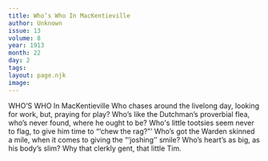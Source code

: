 ```yaml
---
title: Who’s Who In MacKentieville
author: Unknown
issue: 13
volume: 8
year: 1913
month: 22
day: 2
tags:
layout: page.njk
image:
---
```

WHO’S WHO In MacKentieville    Who chases around the livelong day, looking for work, but, praying for play? Who’s like the Dutchman’s proverbial flea, who’s never found, where he ought to be? Who's little tootsies seem never to flag, to give him time to “‘chew the rag?”’ Who’s got the Warden skinned a mile, when it comes to giving the “‘joshing’’ smile? Who’s heart’s as big, as his body’s slim? Why that clerkly gent, that little Tim. 

